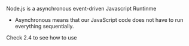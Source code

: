 Node.js is a asynchronous event-driven Javascript Runtinme
- Asynchronous means that our JavaScript code does not have to run everything sequentially.

Check 2.4 to see how to use
